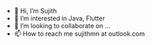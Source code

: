 - 👋 Hi, I’m Sujith
- 👀 I’m interested in Java, Flutter
- 💞️ I’m looking to collaborate on ...
- 📫 How to reach me sujithmn at outlook.com

<!---
Xujit/Xujit is a ✨ special ✨ repository because its `README.md` (this file) appears on your GitHub profile.
You can click the Preview link to take a look at your changes.
--->
